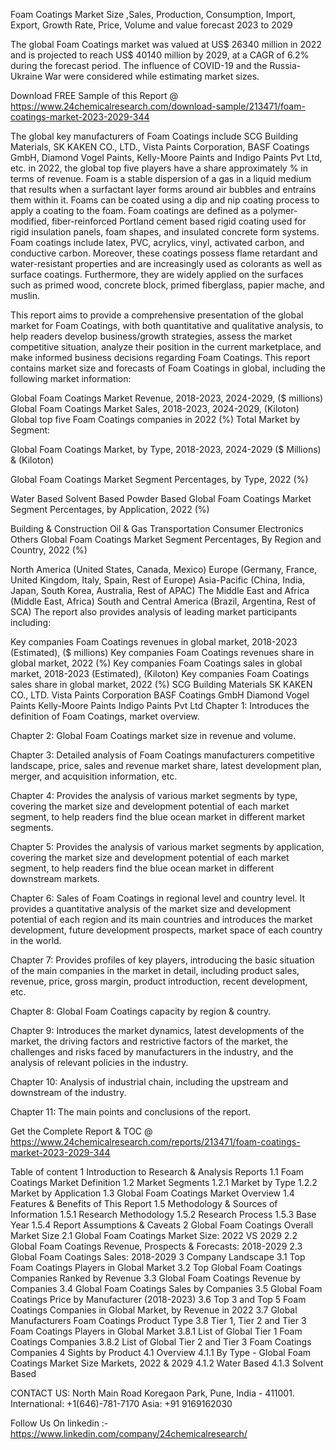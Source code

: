 Foam Coatings Market Size ,Sales, Production, Consumption, Import, Export, Growth Rate, Price, Volume and value forecast 2023 to 2029

The global Foam Coatings market was valued at US$ 26340 million in 2022 and is projected to reach US$ 40140 million by 2029, at a CAGR of 6.2% during the forecast period. The influence of COVID-19 and the Russia-Ukraine War were considered while estimating market sizes.

Download FREE Sample of this Report @ https://www.24chemicalresearch.com/download-sample/213471/foam-coatings-market-2023-2029-344

The global key manufacturers of Foam Coatings include SCG Building Materials, SK KAKEN CO., LTD., Vista Paints Corporation, BASF Coatings GmbH, Diamond Vogel Paints, Kelly-Moore Paints and Indigo Paints Pvt Ltd, etc. in 2022, the global top five players have a share approximately % in terms of revenue. Foam is a stable dispersion of a gas in a liquid medium that results when a surfactant layer forms around air bubbles and entrains them within it. Foams can be coated using a dip and nip coating process to apply a coating to the foam. Foam coatings are defined as a polymer-modified, fiber-reinforced Portland cement based rigid coating used for rigid insulation panels, foam shapes, and insulated concrete form systems. Foam coatings include latex, PVC, acrylics, vinyl, activated carbon, and conductive carbon. Moreover, these coatings possess flame retardant and water-resistant properties and are increasingly used as colorants as well as surface coatings. Furthermore, they are widely applied on the surfaces such as primed wood, concrete block, primed fiberglass, papier mache, and muslin.

This report aims to provide a comprehensive presentation of the global market for Foam Coatings, with both quantitative and qualitative analysis, to help readers develop business/growth strategies, assess the market competitive situation, analyze their position in the current marketplace, and make informed business decisions regarding Foam Coatings. This report contains market size and forecasts of Foam Coatings in global, including the following market information:

Global Foam Coatings Market Revenue, 2018-2023, 2024-2029, ($ millions)
Global Foam Coatings Market Sales, 2018-2023, 2024-2029, (Kiloton)
Global top five Foam Coatings companies in 2022 (%)
Total Market by Segment:

Global Foam Coatings Market, by Type, 2018-2023, 2024-2029 ($ Millions) & (Kiloton)

Global Foam Coatings Market Segment Percentages, by Type, 2022 (%)

Water Based
Solvent Based
Powder Based
Global Foam Coatings Market Segment Percentages, by Application, 2022 (%)

Building & Construction
Oil & Gas
Transportation
Consumer Electronics
Others
Global Foam Coatings Market Segment Percentages, By Region and Country, 2022 (%)

North America (United States, Canada, Mexico)
Europe (Germany, France, United Kingdom, Italy, Spain, Rest of Europe)
Asia-Pacific (China, India, Japan, South Korea, Australia, Rest of APAC)
The Middle East and Africa (Middle East, Africa)
South and Central America (Brazil, Argentina, Rest of SCA)
The report also provides analysis of leading market participants including:

Key companies Foam Coatings revenues in global market, 2018-2023 (Estimated), ($ millions)
Key companies Foam Coatings revenues share in global market, 2022 (%)
Key companies Foam Coatings sales in global market, 2018-2023 (Estimated), (Kiloton)
Key companies Foam Coatings sales share in global market, 2022 (%)
SCG Building Materials
SK KAKEN CO., LTD.
Vista Paints Corporation
BASF Coatings GmbH
Diamond Vogel Paints
Kelly-Moore Paints
Indigo Paints Pvt Ltd
Chapter 1: Introduces the definition of Foam Coatings, market overview.

Chapter 2: Global Foam Coatings market size in revenue and volume.

Chapter 3: Detailed analysis of Foam Coatings manufacturers competitive landscape, price, sales and revenue market share, latest development plan, merger, and acquisition information, etc.

Chapter 4: Provides the analysis of various market segments by type, covering the market size and development potential of each market segment, to help readers find the blue ocean market in different market segments.

Chapter 5: Provides the analysis of various market segments by application, covering the market size and development potential of each market segment, to help readers find the blue ocean market in different downstream markets.

Chapter 6: Sales of Foam Coatings in regional level and country level. It provides a quantitative analysis of the market size and development potential of each region and its main countries and introduces the market development, future development prospects, market space of each country in the world.

Chapter 7: Provides profiles of key players, introducing the basic situation of the main companies in the market in detail, including product sales, revenue, price, gross margin, product introduction, recent development, etc.

Chapter 8: Global Foam Coatings capacity by region & country.

Chapter 9: Introduces the market dynamics, latest developments of the market, the driving factors and restrictive factors of the market, the challenges and risks faced by manufacturers in the industry, and the analysis of relevant policies in the industry.

Chapter 10: Analysis of industrial chain, including the upstream and downstream of the industry.

Chapter 11: The main points and conclusions of the report.

Get the Complete Report & TOC @ https://www.24chemicalresearch.com/reports/213471/foam-coatings-market-2023-2029-344

Table of content
1 Introduction to Research & Analysis Reports
1.1 Foam Coatings Market Definition
1.2 Market Segments
1.2.1 Market by Type
1.2.2 Market by Application
1.3 Global Foam Coatings Market Overview
1.4 Features & Benefits of This Report
1.5 Methodology & Sources of Information
1.5.1 Research Methodology
1.5.2 Research Process
1.5.3 Base Year
1.5.4 Report Assumptions & Caveats
2 Global Foam Coatings Overall Market Size
2.1 Global Foam Coatings Market Size: 2022 VS 2029
2.2 Global Foam Coatings Revenue, Prospects & Forecasts: 2018-2029
2.3 Global Foam Coatings Sales: 2018-2029
3 Company Landscape
3.1 Top Foam Coatings Players in Global Market
3.2 Top Global Foam Coatings Companies Ranked by Revenue
3.3 Global Foam Coatings Revenue by Companies
3.4 Global Foam Coatings Sales by Companies
3.5 Global Foam Coatings Price by Manufacturer (2018-2023)
3.6 Top 3 and Top 5 Foam Coatings Companies in Global Market, by Revenue in 2022
3.7 Global Manufacturers Foam Coatings Product Type
3.8 Tier 1, Tier 2 and Tier 3 Foam Coatings Players in Global Market
3.8.1 List of Global Tier 1 Foam Coatings Companies
3.8.2 List of Global Tier 2 and Tier 3 Foam Coatings Companies
4 Sights by Product
4.1 Overview
4.1.1 By Type - Global Foam Coatings Market Size Markets, 2022 & 2029
4.1.2 Water Based
4.1.3 Solvent Based

CONTACT US:
North Main Road Koregaon Park, Pune, India - 411001.
International: +1(646)-781-7170
Asia: +91 9169162030

Follow Us On linkedin :- https://www.linkedin.com/company/24chemicalresearch/
